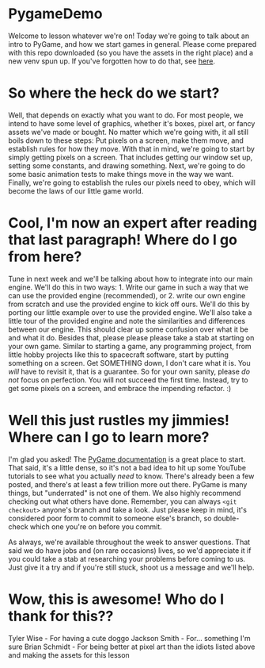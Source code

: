 # PygameDemo
Welcome to lesson whatever we're on! Today we're going to talk about an intro to PyGame, and how we start games in general. Please come prepared with this repo downloaded (so you have the assets in the right place) and a new venv spun up. If you've forgotten how to do that, see [here](https://docs.python.org/3/tutorial/venv.html).

# So where the heck do we start?
Well, that depends on exactly what you want to do. For most people, we intend to have some level of graphics, whether it's boxes, pixel art, or fancy assets we've made or bought. No matter which we're going with, it all still boils down to these steps: Put pixels on a screen, make them move, and establish rules for how they move. With that in mind, we're going to start by simply getting pixels on a screen. That includes getting our window set up, setting some constants, and drawing something. Next, we're going to do some basic animation tests to make things move in the way we want. Finally, we're going to establish the rules our pixels need to obey, which will become the laws of our little game world. 

# Cool, I'm now an expert after reading that last paragraph! Where do I go from here?
Tune in next week and we'll be talking about how to integrate into our main engine. We'll do this in two ways: 1. Write our game in such a way that we can use the provided engine (recommended), or 2. write our own engine from scratch and use the provided engine to kick off ours. We'll do this by porting our little example over to use the provided engine. We'll also take a little tour of the provided engine and note the similarities and differences between our engine. This should clear up some confusion over what it be and what it do. Besides that, please please please take a stab at starting on your own game. Similar to starting a game, any programming project, from little hobby projects like this to spacecraft software, start by putting something on a screen. Get SOMETHING down, I don't care what it is. You *will* have to revisit it, that is a guarantee. So for your own sanity, please *do not* focus on perfection. You will not succeed the first time. Instead, try to get some pixels on a screen, and embrace the impending refactor. :)

# Well this just rustles my jimmies! Where can I go to learn more?
I'm glad you asked! The [PyGame documentation](https://www.pygame.org/docs/) is a great place to start. That said, it's a little dense, so it's not a bad idea to hit up some YouTube tutorials to see what you actually *need* to know. There's already been a few posted, and there's at least a few trillion more out there. PyGame is many things, but "underrated" is not one of them. We also highly recommend checking out what others have done. Remember, you can always `<git checkout>` anyone's branch and take a look. Just please keep in mind, it's considered poor form to commit to someone else's branch, so double-check which one you're on before you commit. 

As always, we're available throughout the week to answer questions. That said we do have jobs and (on rare occasions) lives, so we'd appreciate it if you could take a stab at researching your problems before coming to us. Just give it a try and if you're still stuck, shoot us a message and we'll help. 

# Wow, this is awesome! Who do I thank for this??
Tyler Wise - For having a cute doggo
Jackson Smith - For... something I'm sure
Brian Schmidt - For being better at pixel art than the idiots listed above and making the assets for this lesson